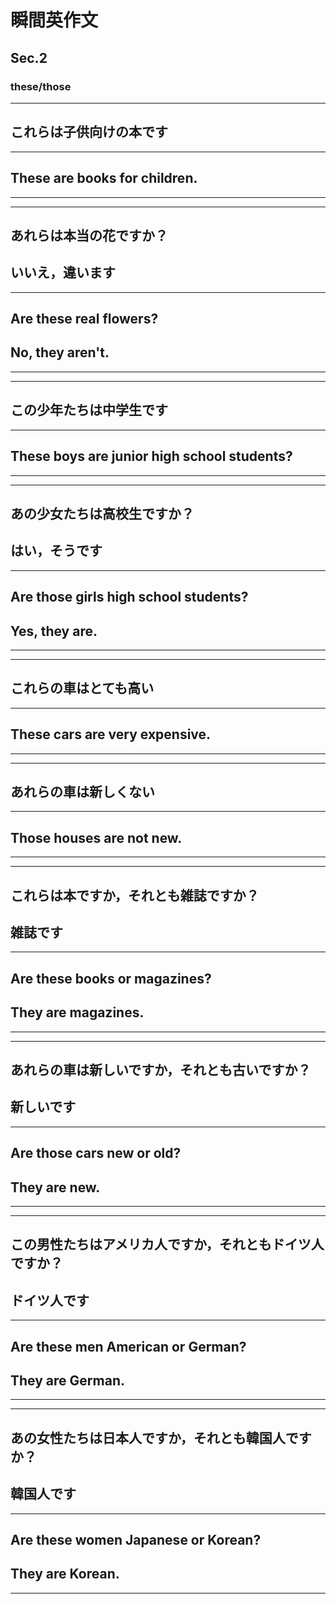 # 瞬間英作文
## Sec.2
### these/those
***
<!-- 1 -->
## これらは子供向けの本です
---
## These are books for children.
***
***
<!-- 2 -->
## あれらは本当の花ですか？
## いいえ，違います
---
## Are these real flowers?
## No, they aren't.
***
***
## この少年たちは中学生です
---
## These boys are junior high school students?
***
***
## あの少女たちは高校生ですか？
## はい，そうです
---
## Are those girls high school students?
## Yes, they are.
***
***
## これらの車はとても高い
---
## These cars are very expensive.
***
***
## あれらの車は新しくない
---
## Those houses are not new.
***
***
## これらは本ですか，それとも雑誌ですか？
## 雑誌です
---
## Are these books or magazines?
## They are magazines.
***
***
## あれらの車は新しいですか，それとも古いですか？
## 新しいです
---
## Are those cars new or old?
## They are new.
***
***
## この男性たちはアメリカ人ですか，それともドイツ人ですか？
## ドイツ人です
---
## Are these men American or German?
## They are German.
***
***
## あの女性たちは日本人ですか，それとも韓国人ですか？
## 韓国人です
---
## Are these women Japanese or Korean?
## They are Korean.
***